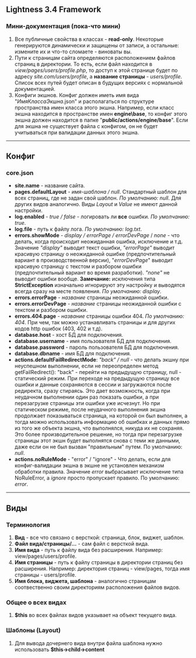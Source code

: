 ## Lightness 3.4 Framework

### Мини-документация (пока-что мини)

1. Все публичные свойства в классах - **read-only**. Некоторые генерируются динамически и защищены от записи, а остальные: измените их и что-то сломаете - виноваты вы.
2. Пути к страницам сайта определяются расположением файлов страниц в директории. То есть, если файл находится в _view/pages/users/profile.php_, то доступ к этой странице будет по адресу _site.com/users/profile_, а **название страницы** - _users/profile_. Список всех путей будет описан в будущих версиях с нормальной документацией.
3. Конфиги экшнов. Конфиг должен иметь имя вида "*ИмяКлассаЭкшна*.json" и располагаться по структуре пространства имен класса этого экшна. Например, если класс экшна находится в пространстве имен **engine\base**, то конфиг этого экшна должен находится в папке "**public/actions/engine/base**". Если для экшна не существует файла с конфигом, он не будет учитываться при валидации данных этого экшна.

---

## Конфиг

### core.json

- **site.name** - название сайта.
- **pages.defaultLayout** - *имя-шаблона / null*. Стандартный шаблон для всех страниц, где не задан свой шаблон. *По умолчанию: null*. Для других видов аналогично. Виды *Layout* и *Value* не имеют данной настройки.
- **log.enabled** - _true / false_ - логировать ли **все** ошибки. _По умолчанию: true_.
- **log.file** - путь к файлу лога. _По умолчанию: log.txt_.
- **errors.showMode** - _display / errorPage / errorDevPage_ / _none_ - что делать, когда происходит неожиданная ошибка, исключение и т.д. Значение _"display"_ выводит текст ошибки, _"errorPage"_ выводит красивую страницу о неожиданной ошибке (предпочтительный вариант в производственной версии), "_errorDevPage_" выводит красивую страницу с текстом и разбором ошибки (предпочтительный вариант во время разработки). _"none"_ не выводит ошибки вообще. **Замечание:** исключения типа **StrictException** изначально игнорируют эту настройку и выводятся всегда сразу на месте появления. _По умолчанию: display_.
- **errors.errorPage** - _название_ страницы неожиданной ошибки.
- **errors.errorDevPage** - _название_ страницы неожиданной ошибки с текстом и разбором ошибки.
- **errors.404.page** - *название* страницы ошибки 404. *По умолчанию: 404*. При чем, так можно устанавливать страницы и для других кодов http ошибок (403, 402 и т.д).
- **database.host** - хост БД для подключения.
- **database.username** - имя пользователя БД для подключения.
- **database.password** - пароль пользователя БД для подключения.
- **database.dbname** - имя БД для подключения.
- **actions.defaultFailRedirectMode**: *"back" / null* - что делать экшну при неуспешном выполнении, если не переопределен метод getFailRedirect(): "back" - перейти на предыдущую страницу, null - статический режим. При переходе на предыдущую страницу все ошибки и данные сохраняются в сессии и загружаются после редиректа, сразу стираясь. Это дает возможность, когда при неудачном выполнении один раз показать ошибки, а при перезагрузке страницы эти ошибки уже исчезнут. Но при статическом режиме, после неудачного выполнения экшна продолжает показываться страница, на которой он был выполнен, а тогда можно использовать информацию об ошибках и данных прямо из того же объекта экшна, что выполнялся, никуда их не сохраняя. Это более производительное решение, но тогда при перезагрузке страницы этот экшн будет выполнятся снова с теми же данными, даже если он не был вызван "правильным" путем. По умолчанию: *null*.
- **actions.noRuleMode** - "error" / "ignore" -  Что делать, если для конфиг-валидации экшна в экшне не установлен механизм обработки правила. Значение *error* выбрасывает исключение типа NoRuleError, а *ignore* просто пропускает правило. По умолчанию: *error*.

---

## Виды

### Терминология

1. **Вид** - все что связано с версткой: страница, блок, виджет, шаблон.
5. **Файл вида/страницы/...** - сам файл с версткой вида.
2. **Имя вида** - путь к файлу вида без расширения. Например: view/pages/users/profile.
3. **Имя страницы** - путь к файлу страницы в директории страниц без расширения. Например: директория страниц - view/pages, тогда имя страницы - users/profile.
4. **Имя блока, виджета, шаблона** - аналогично страницам соотвественно своим директориям расположения файлов видов.

### Общее о всех видах

1. **$this** во всех файлах видов указывает на объект текущего вида.

### Шаблоны (Layout)

1. Для вывода дочернего вида внутри файла шаблона нужно использовать **$this->child->content**